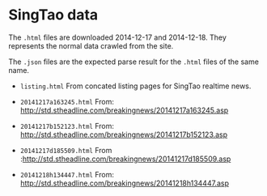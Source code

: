 SingTao data
==================

The `.html` files are downloaded 2014-12-17 and 2014-12-18.
They represents the normal data crawled from the site.

The `.json` files are the expected parse result for the
`.html` files of the same name.

 - `listing.html`
    From concated listing pages for SingTao realtime news.

 - `20141217a163245.html`
    From: http://std.stheadline.com/breakingnews/20141217a163245.asp

 - `20141217b152123.html`
    From: http://std.stheadline.com/breakingnews/20141217b152123.asp

 - `20141217d185509.html`
    From :http://std.stheadline.com/breakingnews/20141217d185509.asp

 - `20141218h134447.html`
    From: http://std.stheadline.com/breakingnews/20141218h134447.asp
